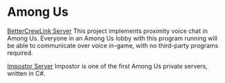 # Among Us

[BetterCrewLink Server](bettercrewlink_server)
This project implements proximity voice chat in Among Us. Everyone in an Among Us lobby with this program running will be able to communicate over voice in-game, with no third-party programs required.

[Impostor Server](impostor_server)
Impostor is one of the first Among Us private servers, written in C#.
